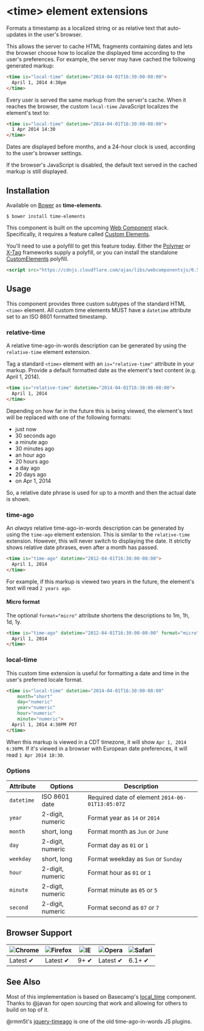 # &lt;time&gt; element extensions

Formats a timestamp as a localized string or as relative text that auto-updates in the user's browser.

This allows the server to cache HTML fragments containing dates and lets the browser choose how to localize the displayed time according to the user's preferences. For example, the server may have cached the following generated markup:

```html
<time is="local-time" datetime="2014-04-01T16:30:00-08:00">
  April 1, 2014 4:30pm
</time>
```

Every user is served the same markup from the server's cache. When it reaches the browser, the custom `local-time` JavaScript localizes the element's text to:

```html
<time is="local-time" datetime="2014-04-01T16:30:00-08:00">
  1 Apr 2014 14:30
</time>
```

Dates are displayed before months, and a 24-hour clock is used, according to the user's browser settings.

If the browser's JavaScript is disabled, the default text served in the cached markup is still displayed.

## Installation

Available on [Bower](http://bower.io) as **time-elements**.

```
$ bower install time-elements
```

This component is built on the upcoming [Web Component](http://webcomponents.org/) stack. Specifically, it requires a feature called [Custom Elements](http://www.html5rocks.com/en/tutorials/webcomponents/customelements/).

You'll need to use a polyfill to get this feature today. Either the [Polymer](http://www.polymer-project.org/) or [X-Tag](http://www.x-tags.org/) frameworks supply a polyfill, or you can install the standalone [CustomElements](https://github.com/webcomponents/webcomponentsjs) polyfill.

``` html
<script src="https://cdnjs.cloudflare.com/ajax/libs/webcomponentsjs/0.5.4/CustomElements.min.js"></script>
```

## Usage

This component provides three custom subtypes of the standard HTML `<time>` element. All custom time elements MUST have a `datetime` attribute set to an ISO 8601 formatted timestamp.

### relative-time

A relative time-ago-in-words description can be generated by using the `relative-time` element extension.

Tag a standard `<time>` element with an `is="relative-time"` attribute in your markup. Provide a default formatted date as the element's text content (e.g. April 1, 2014).

``` html
<time is="relative-time" datetime="2014-04-01T16:30:00-08:00">
  April 1, 2014
</time>
```

Depending on how far in the future this is being viewed, the element's text will be replaced with one of the following formats:

- just now
- 30 seconds ago
- a minute ago
- 30 minutes ago
- an hour ago
- 20 hours ago
- a day ago
- 20 days ago
- on Apr 1, 2014

So, a relative date phrase is used for up to a month and then the actual date is shown.

### time-ago

An *always* relative time-ago-in-words description can be generated by using the `time-ago` element extension. This is similar to the `relative-time` extension. However, this will never switch to displaying the date. It strictly shows relative date phrases, even after a month has passed.

``` html
<time is="time-ago" datetime="2012-04-01T16:30:00-08:00">
  April 1, 2014
</time>
```

For example, if this markup is viewed two years in the future, the element's text will read `2 years ago`.

#### Micro format

The optional `format="micro"` attribute shortens the descriptions to 1m, 1h, 1d, 1y.

``` html
<time is="time-ago" datetime="2012-04-01T16:30:00-08:00" format="micro">
  April 1, 2014
</time>
```

### local-time

This custom time extension is useful for formatting a date and time in the user's preferred locale format.

``` html
<time is="local-time" datetime="2014-04-01T16:30:00-08:00"
    month="short"
    day="numeric"
    year="numeric"
    hour="numeric"
    minute="numeric">
  April 1, 2014 4:30PM PDT
</time>
```

When this markup is viewed in a CDT timezone, it will show `Apr 1, 2014 6:30PM`. If it's viewed in a browser with European date preferences, it will read `1 Apr 2014 18:30`.

### Options

Attribute      | Options                        | Description
---            | ---                            | ---
`datetime`     | ISO 8601 date                  | Required date of element `2014-06-01T13:05:07Z`
`year`         | 2-digit, numeric               | Format year as `14` or `2014`
`month`        | short, long                    | Format month as `Jun` or `June`
`day`          | 2-digit, numeric               | Format day as `01` or `1`
`weekday`      | short, long                    | Format weekday as `Sun` or `Sunday`
`hour`         | 2-digit, numeric               | Format hour as `01` or `1`
`minute`       | 2-digit, numeric               | Format minute as `05` or `5`
`second`       | 2-digit, numeric               | Format second as `07` or `7`

## Browser Support

![Chrome](https://raw.github.com/alrra/browser-logos/master/chrome/chrome_48x48.png) | ![Firefox](https://raw.github.com/alrra/browser-logos/master/firefox/firefox_48x48.png) | ![IE](https://raw.github.com/alrra/browser-logos/master/internet-explorer/internet-explorer_48x48.png) | ![Opera](https://raw.github.com/alrra/browser-logos/master/opera/opera_48x48.png) | ![Safari](https://raw.github.com/alrra/browser-logos/master/safari/safari_48x48.png)
--- | --- | --- | --- | --- |
Latest ✔ | Latest ✔ | 9+ ✔ | Latest ✔ | 6.1+ ✔ |

## See Also

Most of this implementation is based on Basecamp's [local_time](https://github.com/basecamp/local_time) component. Thanks to @javan for open sourcing that work and allowing for others to build on top of it.

@rmm5t's [jquery-timeago](https://github.com/rmm5t/jquery-timeago) is one of the old time-ago-in-words JS plugins.
